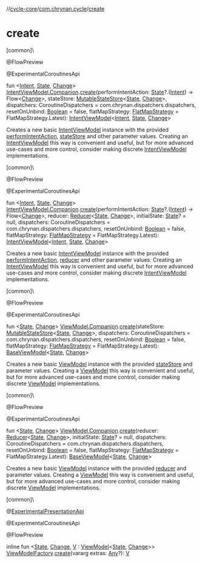//[cycle-core](../../index.md)/[com.chrynan.cycle](index.md)/[create](create.md)

# create

[common]\

@FlowPreview

@ExperimentalCoroutinesApi

fun &lt;[Intent](create.md), [State](create.md), [Change](create.md)&gt; [IntentViewModel.Companion](-intent-view-model/-companion/index.md).[create](create.md)(performIntentAction: [State](create.md)?.([Intent](create.md)) -&gt; Flow&lt;[Change](create.md)&gt;, stateStore: [MutableStateStore](-mutable-state-store/index.md)&lt;[State](create.md), [Change](create.md)&gt;, dispatchers: CoroutineDispatchers = com.chrynan.dispatchers.dispatchers, resetOnUnbind: [Boolean](https://kotlinlang.org/api/latest/jvm/stdlib/kotlin/-boolean/index.html) = false, flatMapStrategy: [FlatMapStrategy](-flat-map-strategy/index.md) = FlatMapStrategy.Latest): [IntentViewModel](-intent-view-model/index.md)&lt;[Intent](create.md), [State](create.md), [Change](create.md)&gt;

Creates a new basic [IntentViewModel](-intent-view-model/index.md) instance with the provided [performIntentAction](create.md), [stateStore](create.md) and other parameter values. Creating an [IntentViewModel](-intent-view-model/index.md) this way is convenient and useful, but for more advanced use-cases and more control, consider making discrete [IntentViewModel](-intent-view-model/index.md) implementations.

[common]\

@FlowPreview

@ExperimentalCoroutinesApi

fun &lt;[Intent](create.md), [State](create.md), [Change](create.md)&gt; [IntentViewModel.Companion](-intent-view-model/-companion/index.md).[create](create.md)(performIntentAction: [State](create.md)?.([Intent](create.md)) -&gt; Flow&lt;[Change](create.md)&gt;, reducer: [Reducer](index.md#-209270086%2FClasslikes%2F1627176608)&lt;[State](create.md), [Change](create.md)&gt;, initialState: [State](create.md)? = null, dispatchers: CoroutineDispatchers = com.chrynan.dispatchers.dispatchers, resetOnUnbind: [Boolean](https://kotlinlang.org/api/latest/jvm/stdlib/kotlin/-boolean/index.html) = false, flatMapStrategy: [FlatMapStrategy](-flat-map-strategy/index.md) = FlatMapStrategy.Latest): [IntentViewModel](-intent-view-model/index.md)&lt;[Intent](create.md), [State](create.md), [Change](create.md)&gt;

Creates a new basic [IntentViewModel](-intent-view-model/index.md) instance with the provided [performIntentAction](create.md), [reducer](create.md) and other parameter values. Creating an [IntentViewModel](-intent-view-model/index.md) this way is convenient and useful, but for more advanced use-cases and more control, consider making discrete [IntentViewModel](-intent-view-model/index.md) implementations.

[common]\

@FlowPreview

@ExperimentalCoroutinesApi

fun &lt;[State](create.md), [Change](create.md)&gt; [ViewModel.Companion](-view-model/-companion/index.md).[create](create.md)(stateStore: [MutableStateStore](-mutable-state-store/index.md)&lt;[State](create.md), [Change](create.md)&gt;, dispatchers: CoroutineDispatchers = com.chrynan.dispatchers.dispatchers, resetOnUnbind: [Boolean](https://kotlinlang.org/api/latest/jvm/stdlib/kotlin/-boolean/index.html) = false, flatMapStrategy: [FlatMapStrategy](-flat-map-strategy/index.md) = FlatMapStrategy.Latest): [BaseViewModel](-base-view-model/index.md)&lt;[State](create.md), [Change](create.md)&gt;

Creates a new basic [ViewModel](-view-model/index.md) instance with the provided [stateStore](create.md) and parameter values. Creating a [ViewModel](-view-model/index.md) this way is convenient and useful, but for more advanced use-cases and more control, consider making discrete [ViewModel](-view-model/index.md) implementations.

[common]\

@FlowPreview

@ExperimentalCoroutinesApi

fun &lt;[State](create.md), [Change](create.md)&gt; [ViewModel.Companion](-view-model/-companion/index.md).[create](create.md)(reducer: [Reducer](index.md#-209270086%2FClasslikes%2F1627176608)&lt;[State](create.md), [Change](create.md)&gt;, initialState: [State](create.md)? = null, dispatchers: CoroutineDispatchers = com.chrynan.dispatchers.dispatchers, resetOnUnbind: [Boolean](https://kotlinlang.org/api/latest/jvm/stdlib/kotlin/-boolean/index.html) = false, flatMapStrategy: [FlatMapStrategy](-flat-map-strategy/index.md) = FlatMapStrategy.Latest): [BaseViewModel](-base-view-model/index.md)&lt;[State](create.md), [Change](create.md)&gt;

Creates a new basic [ViewModel](-view-model/index.md) instance with the provided [reducer](create.md) and parameter values. Creating a [ViewModel](-view-model/index.md) this way is convenient and useful, but for more advanced use-cases and more control, consider making discrete [ViewModel](-view-model/index.md) implementations.

[common]\

@[ExperimentalPresentationApi](-experimental-presentation-api/index.md)

@ExperimentalCoroutinesApi

@FlowPreview

inline fun &lt;[State](create.md), [Change](create.md), [V](create.md) : [ViewModel](-view-model/index.md)&lt;[State](create.md), [Change](create.md)&gt;&gt; [ViewModelFactory](-view-model-factory/index.md).[create](create.md)(vararg extras: [Any](https://kotlinlang.org/api/latest/jvm/stdlib/kotlin/-any/index.html)?): [V](create.md)
